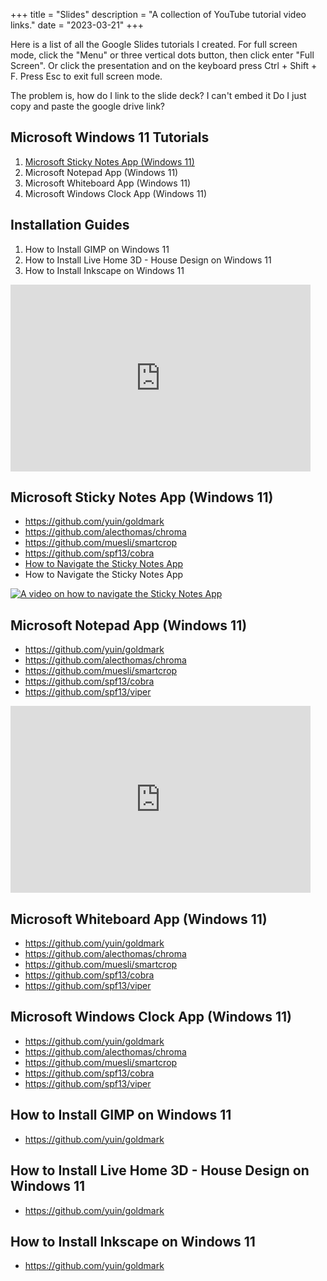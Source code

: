 +++
title = "Slides"
description = "A collection of YouTube tutorial video links."
date = "2023-03-21"
+++

Here is a list of all the Google Slides tutorials I created. For full screen mode, click the "Menu" or three vertical dots button, then click enter "Full Screen". Or click the presentation and on the keyboard press Ctrl + Shift + F. Press Esc to exit full screen mode.

The problem is, how do I link to the slide deck? I can't embed it
Do I just copy and paste the google drive link?

## Microsoft Windows 11 Tutorials
1. [Microsoft Sticky Notes App (Windows 11)](https://google.com)
2. Microsoft Notepad App (Windows 11)
3. Microsoft Whiteboard App (Windows 11)
4. Microsoft Windows Clock App (Windows 11)
    
    

## Installation Guides
1. How to Install GIMP on Windows 11
2. How to Install Live Home 3D - House Design on Windows 11
3. How to Install Inkscape on Windows 11

<iframe allowfullscreen="true" frameborder="0" height="299" mozallowfullscreen="true" src="https://docs.google.com/presentation/d/e/2PACX-1vRiuJQYDOpvXPt9Za2pjHSykbthzEkXuFmtMD5Nts9u0mV-Yo06Oa5kqVal-ZPLY3bZgXMu6sO0YEV0/embed?start=false&amp;loop=false&amp;delayms=3000" webkitallowfullscreen="true" width="480"></iframe>


## Microsoft Sticky Notes App (Windows 11)

* https://github.com/yuin/goldmark
* https://github.com/alecthomas/chroma
* https://github.com/muesli/smartcrop
* https://github.com/spf13/cobra
* [How to Navigate the Sticky Notes App](https://www.youtube.com/watch?v=pHmHD9lYm6E) 
* How to Navigate the Sticky Notes App 

[![A video on how to navigate the Sticky Notes App](https://img.youtube.com/vi/pHmHD9lYm6E/0.jpg)](https://www.youtube.com/watch?v=pHmHD9lYm6E)

## Microsoft Notepad App (Windows 11)

* https://github.com/yuin/goldmark
* https://github.com/alecthomas/chroma
* https://github.com/muesli/smartcrop
* https://github.com/spf13/cobra
* https://github.com/spf13/viper

<iframe allowfullscreen="true" frameborder="0" height="299" mozallowfullscreen="true" src="https://docs.google.com/presentation/d/e/2PACX-1vRIkOmwHZ_l3R0osupt7cZ7DsDzxbLWPp3BfNtL7Ja_En9cpw-OG06ghXDL2rJMpWfobjzWGK5_rQwU/embed?start=false&amp;loop=false&amp;delayms=3000" webkitallowfullscreen="true" width="480"></iframe>

## Microsoft Whiteboard App (Windows 11)

* https://github.com/yuin/goldmark
* https://github.com/alecthomas/chroma
* https://github.com/muesli/smartcrop
* https://github.com/spf13/cobra
* https://github.com/spf13/viper

## Microsoft Windows Clock App (Windows 11)

* https://github.com/yuin/goldmark
* https://github.com/alecthomas/chroma
* https://github.com/muesli/smartcrop
* https://github.com/spf13/cobra
* https://github.com/spf13/viper

## How to Install GIMP on Windows 11

* https://github.com/yuin/goldmark

## How to Install Live Home 3D - House Design on Windows 11

* https://github.com/yuin/goldmark

## How to Install Inkscape on Windows 11

* https://github.com/yuin/goldmark
